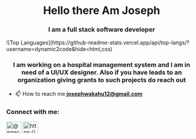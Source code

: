 <h1 align="center">Hello there Am Joseph </h1>
<h3 align="center"> I am a full stack software developer</h3>
![Top Languages](https://github-readme-stats.vercel.app/api/top-langs/?username=dynamic2code&hide=html,css)

<h3 align="center">I am working on a hospital management system and I am in need of a UI/UX designer. Also if you have leads to an organization giving grants to such projects do reach out</h3>

- 📫 How to reach me **josephwakahu12@gmail.com**


<h3 align="left">Connect with me:</h3>
<p align="left">
<a href="https://twitter.com/@ngachawakahu" target="blank"><img align="center" src="https://raw.githubusercontent.com/rahuldkjain/github-profile-readme-generator/master/src/images/icons/Social/twitter.svg" alt="@ngachawakahu" height="30" width="40" /></a>
<a href="https://linkedin.com/in/https://www.linkedin.com/in/joseph-wakahu-682963214" target="blank"><img align="center" src="https://raw.githubusercontent.com/rahuldkjain/github-profile-readme-generator/master/src/images/icons/Social/linked-in-alt.svg" alt="https://www.linkedin.com/in/joseph-wakahu-682963214" height="30" width="40" /></a>
</p>

